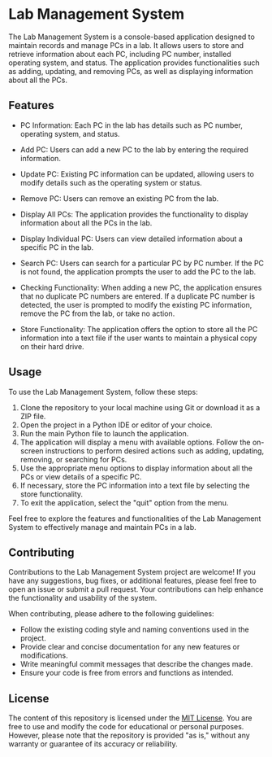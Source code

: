 # Lab Management System

The Lab Management System is a console-based application designed to maintain records and manage PCs in a lab. It allows users to store and retrieve information about each PC, including PC number, installed operating system, and status. The application provides functionalities such as adding, updating, and removing PCs, as well as displaying information about all the PCs.

## Features

- PC Information: Each PC in the lab has details such as PC number, operating system, and status.

- Add PC: Users can add a new PC to the lab by entering the required information.

- Update PC: Existing PC information can be updated, allowing users to modify details such as the operating system or status.

- Remove PC: Users can remove an existing PC from the lab.

- Display All PCs: The application provides the functionality to display information about all the PCs in the lab.

- Display Individual PC: Users can view detailed information about a specific PC in the lab.

- Search PC: Users can search for a particular PC by PC number. If the PC is not found, the application prompts the user to add the PC to the lab.

- Checking Functionality: When adding a new PC, the application ensures that no duplicate PC numbers are entered. If a duplicate PC number is detected, the user is prompted to modify the existing PC information, remove the PC from the lab, or take no action.

- Store Functionality: The application offers the option to store all the PC information into a text file if the user wants to maintain a physical copy on their hard drive.

## Usage

To use the Lab Management System, follow these steps:

1. Clone the repository to your local machine using Git or download it as a ZIP file.
2. Open the project in a Python IDE or editor of your choice.
3. Run the main Python file to launch the application.
4. The application will display a menu with available options. Follow the on-screen instructions to perform desired actions such as adding, updating, removing, or searching for PCs.
5. Use the appropriate menu options to display information about all the PCs or view details of a specific PC.
6. If necessary, store the PC information into a text file by selecting the store functionality.
7. To exit the application, select the "quit" option from the menu.

Feel free to explore the features and functionalities of the Lab Management System to effectively manage and maintain PCs in a lab.

## Contributing

Contributions to the Lab Management System project are welcome! If you have any suggestions, bug fixes, or additional features, please feel free to open an issue or submit a pull request. Your contributions can help enhance the functionality and usability of the system.

When contributing, please adhere to the following guidelines:

- Follow the existing coding style and naming conventions used in the project.
- Provide clear and concise documentation for any new features or modifications.
- Write meaningful commit messages that describe the changes made.
- Ensure your code is free from errors and functions as intended.

## License

The content of this repository is licensed under the [MIT License](LICENSE). You are free to use and modify the code for educational or personal purposes. However, please note that the repository is provided "as is," without any warranty or guarantee of its accuracy or reliability.
